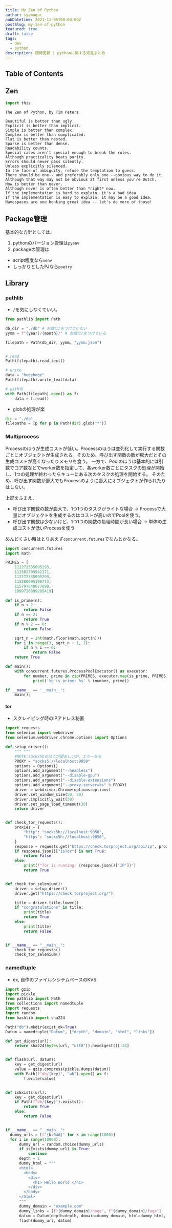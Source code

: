 ```yaml
---
title: My Zen of Python
author: syamaguc
pubDatetime: 2021-11-05T00:00:00Z
postSlug: my-zen-of-python
featured: true
draft: false
tags:
  - dev
  - python
description: 随時更新 | pythonに関する知見まとめ
---
```


## Table of Contents

<!-- toc -->

## Zen

```python
import this
```

```text
The Zen of Python, by Tim Peters

Beautiful is better than ugly.
Explicit is better than implicit.
Simple is better than complex.
Complex is better than complicated.
Flat is better than nested.
Sparse is better than dense.
Readability counts.
Special cases aren't special enough to break the rules.
Although practicality beats purity.
Errors should never pass silently.
Unless explicitly silenced.
In the face of ambiguity, refuse the temptation to guess.
There should be one-- and preferably only one --obvious way to do it.
Although that way may not be obvious at first unless you're Dutch.
Now is better than never.
Although never is often better than *right* now.
If the implementation is hard to explain, it's a bad idea.
If the implementation is easy to explain, it may be a good idea.
Namespaces are one honking great idea -- let's do more of those!
```

## Package管理

基本的な方針としては、

1. pythonのバージョン管理は`pyenv`
1. packageの管理は

- script程度なら`venv`
- しっかりとしたPJなら`poetry`

## Library

### pathlib

- `/`を気にしなくていい。

```python
from pathlib import Path

db_dir = "./db" # 左端に/をつけていない
yymm = f"{year}/{month}/" # 左端に/をつけている

filepath = Path(db_dir, yymm, "yymm.json")


```

```python

# read
Path(filepath).read_text()

# write
data = "hogehoge"
Path(filepath).write_text(data)

# with句
with Path(filepath).open() as f:
    data = f.read()
```

- globの処理が楽

```python
dir = "./db"
filepaths = [p for p in Path(dir).glob("*")]
```

### Multiprocess

Processのほうが生成コストが低い。Processのほうは並列化して実行する関数ごとにオブジェクトが生成される。そのため、呼び出す関数の数が膨大だとその生成コストが高くなったりメモリを食う。
一方で、Poolのほうは基本的には引数でコア数などでworker数を指定して、各worker数ごとにタスクの処理が開始し、1つの処理が終わったらキューにある次のタスクの処理を開始する。
そのため、呼び出す関数が膨大でもProcessのように膨大にオブジェクトが作られたりはしない。

上記をふまえ、

- 呼び出す関数の数が膨大で、1つ1つのタスクがライトな場合 -> Processで大量にオブジェクトを生成するのはコストが高いのでPoolを使う。
- 呼び出す関数は少ないけど、1つ1つの関数の処理時間が長い場合 -> 単体の生成コストが低いProcessを使う

めんどくさい時はとりあえず`concurrent.futures`でなんとかなる。

```python
import concurrent.futures
import math

PRIMES = [
    112272535095293,
    112582705942171,
    112272535095293,
    115280095190773,
    115797848077099,
    1099726899285419]

def is_prime(n):
    if n < 2:
        return False
    if n == 2:
        return True
    if n % 2 == 0:
        return False

    sqrt_n = int(math.floor(math.sqrt(n)))
    for i in range(3, sqrt_n + 1, 2):
        if n % i == 0:
            return False
    return True

def main():
    with concurrent.futures.ProcessPoolExecutor() as executor:
        for number, prime in zip(PRIMES, executor.map(is_prime, PRIMES)):
            print('%d is prime: %s' % (number, prime))

if __name__ == '__main__':
    main();
```

#### tor

- スクレイピング時のIPアドレス秘匿

```python
import requests
from selenium import webdriver
from selenium.webdriver.chrome.options import Options

def setup_driver():
    """ """
    #NOTE:socks5hのほうが望ましいが、エラーなる
    PROXY = "socks5://localhost:9050"
    options = Options()
    options.add_argument("--headless")
    options.add_argument("--disable-gpu")
    options.add_argument("--disable-extensions")
    options.add_argument("--proxy-server=%s" % PROXY)
    driver = webdriver.Chrome(options=options)
    driver.set_window_size(50, 50)
    driver.implicitly_wait(30)
    driver.set_page_load_timeout(30)
    return driver


def check_tor_requests():
    proxies = {
        "http": "socks5h://localhost:9050",
        "https": "socks5h://localhost:9050",
    }
    response = requests.get("https://check.torproject.org/api/ip", proxies=proxies)
    if response.json()["IsTor"] is not True:
        return False
    else:
        print(f"Tor is running: {response.json()['IP']}")
        return True


def check_tor_selenium():
    driver = setup_driver()
    driver.get("https://check.torproject.org/")

    title = driver.title.lower()
    if "congratulations" in title:
        print(title)
        return True
    else:
        print(title)
        return False


if __name__ == "__main__":
    check_tor_requests()
    check_tor_selenium()

```

### namedtuple

- ex, 自作のファイルシシテムベースのKVS

```python
import gzip
import pickle
from pathlib import Path
from collections import namedtuple
import requests
import random
from hashlib import sha224

Path("db").mkdir(exist_ok=True)
Datum = namedtuple("Datum", ["depth", "domain", "html", "links"])

def get_digest(url):
    return sha224(bytes(url, "utf8")).hexdigest()[:24]


def flash(url, datum):
    key = get_digest(url)
    value = gzip.compress(pickle.dumps(datum))
    with Path(f"db/{key}", "wb").open() as f:
        f.write(value)


def isExists(url):
    key = get_digest(url)
    if Path(f"db/{key}").exists():
        return True
    else:
        return False


if __name__ == "__main__":
  dummy_urls = [f"{k:04d}" for k in range(1000)]
  for i in range(10000):
      dummy_url = random.choice(dummy_urls)
      if isExists(dummy_url) is True:
          continue
      depth = 1
      dummy_html = """
      <html>
        <body>
          <div>
            <h1> Hello World </h1>
          </div>
        </body>
      </html>
      """
      dummy_domain = "example.com"
      dummy_links = [f"{dummy_domain}/hoge", f"{dummy_domain}/fuga"]
      datum = Datum(depth=depth, domain=dummy_domain, html=dummy_html, links=dummy_links)
      flash(dummy_url, datum)
```
